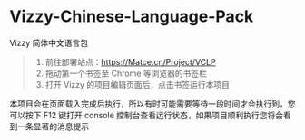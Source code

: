 # Vizzy-Chinese-Language-Pack
Vizzy 简体中文语言包

> 1. 前往部署站点：https://Matce.cn/Project/VCLP
> 2. 拖动第一个书签至 Chrome 等浏览器的书签栏
> 3. 打开 Vizzy 的项目编辑页面后，点击书签运行本项目

本项目会在页面载入完成后执行，所以有时可能需要等待一段时间才会执行到，您可以按下 F12 键打开 console 控制台查看运行状态，如果项目顺利执行您将会看到一条显著的消息提示